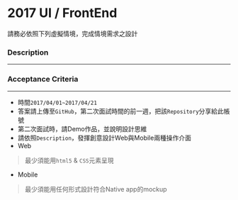 # 2017 UI / FrontEnd
請務必依照下列虛擬情境，完成情境需求之設計
### Description
***


### Acceptance Criteria
***
- 時間`2017/04/01~2017/04/21`
- 答案請上傳至`GitHub`，第二次面試時間的前一週，把該`Repository`分享給此帳號
- 第二次面試時，請Demo作品，並說明設計思維
- 請依照`Description`，發揮創意設計Web與Mobile兩種操作介面
- Web
> 最少須能用`html5` & `CSS`元素呈現
- Mobile
> 最少須能用任何形式設計符合Native app的mockup

